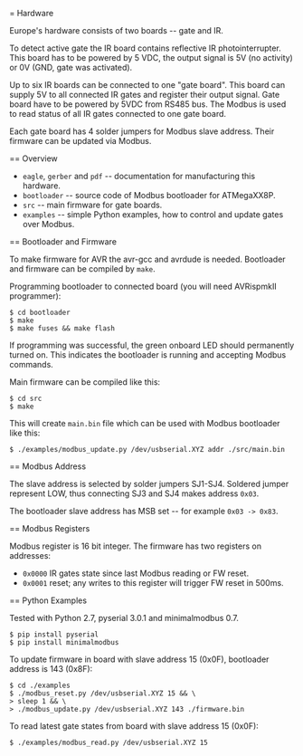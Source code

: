 = Hardware

Europe's hardware consists of two boards -- gate and IR.

To detect active gate the IR board contains reflective IR photointerrupter.
This board has to be powered by 5 VDC, the output signal is 5V (no activity)
or 0V (GND, gate was activated).

Up to six IR boards can be connected to one "gate board". This board can supply
5V to all connected IR gates and register their output signal. Gate board have
to be powered by 5VDC from RS485 bus. The Modbus is used to read status of all
IR gates connected to one gate board.

Each gate board has 4 solder jumpers for Modbus slave address. Their
firmware can be updated via Modbus.

== Overview

- `eagle`, `gerber` and `pdf` -- documentation for manufacturing this hardware.
- `bootloader` -- source code of Modbus bootloader for ATMegaXX8P.
- `src` -- main firmware for gate boards.
- `examples` -- simple Python examples, how to control and update gates over Modbus.

== Bootloader and Firmware

To make firmware for AVR the avr-gcc and avrdude is needed. Bootloader and firmware
can be compiled by `make`.

Programming bootloader to connected board (you will need AVRispmkII programmer):

    $ cd bootloader
    $ make
    $ make fuses && make flash

If programming was successful, the green onboard LED should permanently turned on.
This indicates the bootloader is running and accepting Modbus commands.

Main firmware can be compiled like this:

    $ cd src
    $ make

This will create `main.bin` file which can be used with Modbus bootloader like
this:

    $ ./examples/modbus_update.py /dev/usbserial.XYZ addr ./src/main.bin

== Modbus Address

The slave address is selected by solder jumpers SJ1-SJ4. Soldered jumper represent
LOW, thus connecting SJ3 and SJ4 makes address `0x03`.

The bootloader slave address has MSB set -- for example `0x03 -> 0x83`.

== Modbus Registers

Modbus register is 16 bit integer. The firmware has two registers on addresses:

- `0x0000` IR gates state since last Modbus reading or FW reset.
- `0x0001` reset; any writes to this register will trigger FW reset in 500ms.

== Python Examples

Tested with Python 2.7, pyserial 3.0.1 and minimalmodbus 0.7.

    $ pip install pyserial
    $ pip install minimalmodbus

To update firmware in board with slave address 15 (0x0F), bootloader address is
143 (0x8F):

    $ cd ./examples
    $ ./modbus_reset.py /dev/usbserial.XYZ 15 && \
    > sleep 1 && \
    > ./modbus_update.py /dev/usbserial.XYZ 143 ./firmware.bin

To read latest gate states from board with slave address 15 (0x0F):

    $ ./examples/modbus_read.py /dev/usbserial.XYZ 15
